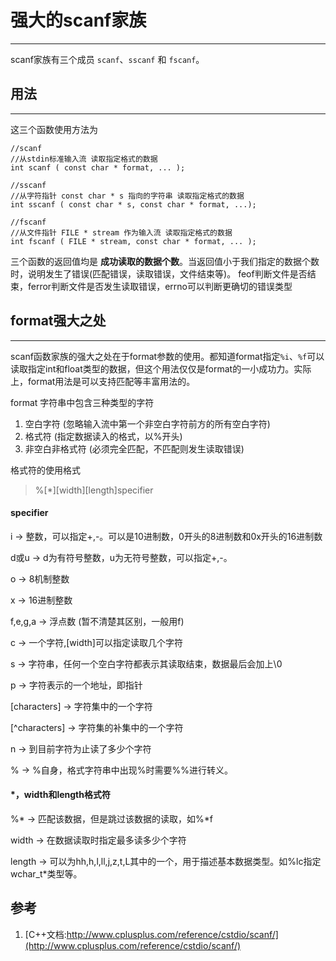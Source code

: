 # 强大的scanf家族

---

scanf家族有三个成员 `scanf`、`sscanf` 和 `fscanf`。

## 用法

---

这三个函数使用方法为

```c_pp
//scanf
//从stdin标准输入流 读取指定格式的数据
int scanf ( const char * format, ... );

//sscanf
//从字符指针 const char * s 指向的字符串 读取指定格式的数据
int sscanf ( const char * s, const char * format, ...);

//fscanf
//从文件指针 FILE * stream 作为输入流 读取指定格式的数据
int fscanf ( FILE * stream, const char * format, ... );
```

三个函数的返回值均是 **成功读取的数据个数**。当返回值小于我们指定的数据个数时，说明发生了错误(匹配错误，读取错误，文件结束等)。
feof判断文件是否结束，ferror判断文件是否发生读取错误，errno可以判断更确切的错误类型

## format强大之处

---

scanf函数家族的强大之处在于format参数的使用。都知道format指定`%i`、`%f`可以读取指定int和float类型的数据，但这个用法仅仅是format的一小成功力。实际上，format用法是可以支持匹配等丰富用法的。

format 字符串中包含三种类型的字符

1. 空白字符 (忽略输入流中第一个非空白字符前方的所有空白字符)
2. 格式符 (指定数据读入的格式，以%开头)
3. 非空白非格式符 (必须完全匹配，不匹配则发生读取错误)

格式符的使用格式

> %[*][width][length]specifier

#### specifier

i -> 整数，可以指定+,-。可以是10进制数，0开头的8进制数和0x开头的16进制数

d或u -> d为有符号整数，u为无符号整数，可以指定+,-。

o -> 8机制整数

x -> 16进制整数

f,e,g,a -> 浮点数 (暂不清楚其区别，一般用f)

c -> 一个字符,[width]可以指定读取几个字符

s ->  字符串，任何一个空白字符都表示其读取结束，数据最后会加上\0

p -> 字符表示的一个地址，即指针

[characters] -> 字符集中的一个字符

[^characters] -> 字符集的补集中的一个字符

n -> 到目前字符为止读了多少个字符

% -> %自身，格式字符串中出现%时需要%%进行转义。

#### *，width和length格式符


 %* -> 匹配该数据，但是跳过该数据的读取，如%*f


width -> 在数据读取时指定最多读多少个字符

length -> 可以为hh,h,l,ll,j,z,t,L其中的一个，用于描述基本数据类型。如%lc指定 wchar_t*类型等。


## 参考

1. [C++文档:http://www.cplusplus.com/reference/cstdio/scanf/](http://www.cplusplus.com/reference/cstdio/scanf/)